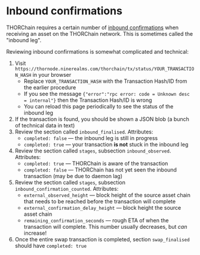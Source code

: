 # Inbound confirmations

THORChain requires a certain number of [inbound confirmations][1] when
receiving an asset on the THORChain network.  This is sometimes called the
"inbound leg".

Reviewing inbound confirmations is somewhat complicated and technical:

1. Visit `https://thornode.ninerealms.com/thorchain/tx/status/YOUR_TRANSACTION_HASH` in your browser
   - Replace `YOUR_TRANSACTION_HASH` with the Transaction Hash/ID from the earlier procedure
   - If you see the message `{"error":"rpc error: code = Unknown desc = internal"}` then the Transaction Hash/ID is wrong
   - You can reload this page periodically to see the status of the inbound leg
1. If the transaction is found, you should be shown a JSON blob (a bunch of technical data in text)
1. Review the section called `inbound_finalised`.  Attributes:
   - `completed: false` &mdash; the inbound leg is still in progress
   - `completed: true` &mdash; your transaction **is not** stuck in the inbound leg
1. Review the section called `stages`, subsection `inbound_observed`.  Attributes:
   - `completed: true` &mdash; THORChain is aware of the transaction
   - `completed: false` &mdash; THORChain has not yet seen the inbound transaction (may be due to daemon lag)
1. Review the section called `stages`, subsection `inbound_confirmation_counted`.  Attributes:
   - `external_observed_height` &mdash; block height of the source asset chain that needs to be reached before the transaction will complete
   - `external_confirmation_delay_height` &mdash; block height the source asset chain
   - `remaining_confirmation_seconds` &mdash; rough ETA of when the transaction will complete.  This number usually decreases, but *can* increase!
1. Once the entire swap transaction is completed, section `swap_finalised` should have `completed: true`

[1]: https://thorchain-university.medium.com/under-the-hood-thorchain-transaction-delays-250d00ed57b7#f667
[2]: https://thorswap.medium.com/cross-chain-made-easy-thorswap-integrates-chainflip-liquidity-network-3894d24db1b8
